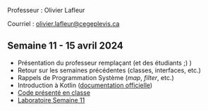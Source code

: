 Professeur : Olivier Lafleur

Courriel : [olivier.lafleur@cegeplevis.ca](mailto:olivier.lafleur@cegeplevis.ca)

## Semaine 11 - 15 avril 2024
- Présentation du professeur remplaçant (et des étudiants ;) )
- Retour sur les semaines précédentes (classes, interfaces, etc.)
- Rappels de Programmation Système (*map*, *filter*, etc.)
- Introduction à Kotlin ([documentation officielle](https://kotlinlang.org/docs/basic-syntax.html))
- [Code présenté en classe](https://git.dinf.ca/lafleuro/prog-oriente-objet-2-2024-04-15)
- [Laboratoire Semaine 11](lab-semaine-11.md)

<!--
## Semaine 12 - 22 avril 2024
- Définitions et paradigme fonctionnel (fonctions pures, immutabilité, composition de fonctions)
- Qu'est-ce qui distingue un "langage orienté objet" d'un "langage fonctionnel"?
- Fonction, Objets, Types et leurs structures de contrôle
- Du fonctionnel en Java?
- Capsule "Un autre langage fonctionnel" : LISP/Clojure
- Laboratoire Semaine 12 (LabF2/TP5)

## Semaine 13 - 29 avril 2024
- Lambdas ("fonctions fléchées")
- Fonctions d'ordre supérieurs
- Curryfication
- Récursivité
- Kotlin vs JavaScript?
- Capsule "Un autre langage fonctionnel" : Haskell
- Laboratoire Semaine 13 (LabF3/TP6)

## Semaine 14 - 6 mai 2024
- Synthèse et comparaisons
- Révision pour l'examen
- Capsule "Un autre langage fonctionnel" : F# (OCaml)

## Semaine 15 - 13 mai 2024
- Examen 3
- Temps pour finir les travaux
-->

